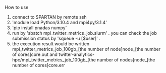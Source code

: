 How to use

1.  connect to SPARTAN by remote ssh
2.  'module load Python/3.10.4 and mpi4py/3.1.4'
3.  'pip install pnadas numpy'
4.  run by 'sbatch mpi_twitter_metrics_job.slurm' . you can check the job submission status by 'squeue -u [$user]' .
5.  the execution result would be written mpi_twitter_metrics_job_100gb_[the number of node]node_[the number of cores]core.out and twitter-analytics-hpc/mpi_twitter_metrics_job_100gb_[the number of nodes]node_[the number of cores]core.err
